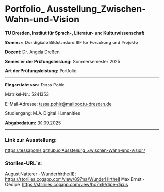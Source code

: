 # Portfolio_ Ausstellung_Zwischen-Wahn-und-Vision

**TU Dresden, Institut für Sprach-, Literatur- und Kulturwissenschaft**

**Seminar:** Der digitale Bildstandard IIIF für Forschung und Projekte

**Dozent:** Dr. Angela Dreßen

**Semester der Prüfungsleistung:** Sommersemester 2025

**Art der Prüfungsleistung:** Portfolio

***

**Eingereicht von:** 
Tessa Pohle

Matrikel-Nr.: 5241353

E-Mail-Adresse: tessa.pohle@mailbox.tu-dresden.de

Studiengang: M.A. Digital Humanities

**Abgabedatum:** 30.09.2025

***

### Link zur Ausstellung:
https://tessapohle.github.io/Ausstellung_Zwischen-Wahn-und-Vision/

### Storiies-URL´s:
August Natterer - Wunderhirthe(II): https://storiiies.cogapp.com/view/897ma/WunderHirtheII
Max Ernst - Oedipe: https://storiiies.cogapp.com/view/bc7m9/dipe-dipus
